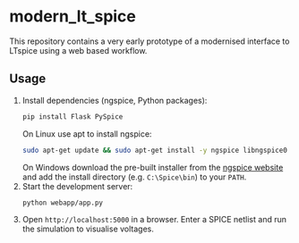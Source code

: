 # modern_lt_spice

This repository contains a very early prototype of a modernised interface to LTspice using a web based workflow.

## Usage

1. Install dependencies (ngspice, Python packages):
   ```bash
   pip install Flask PySpice
   ```
   On Linux use apt to install ngspice:
   ```bash
   sudo apt-get update && sudo apt-get install -y ngspice libngspice0
   ```
   On Windows download the pre-built installer from the
   [ngspice website](http://ngspice.sourceforge.net/) and add the install
   directory (e.g. `C:\Spice\bin`) to your `PATH`.
2. Start the development server:
   ```bash
   python webapp/app.py
   ```
3. Open `http://localhost:5000` in a browser. Enter a SPICE netlist and run the simulation to visualise voltages.
